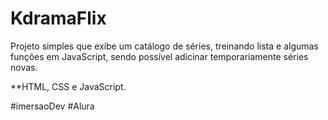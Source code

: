<h1>KdramaFlix</h1>

<p> Projeto simples que exibe um catálogo de séries, treinando lista e algumas funções em JavaScript, sendo possível
adicinar temporariamente séries novas.</p>

**HTML, CSS e JavaScript.

#imersaoDev
#Alura

